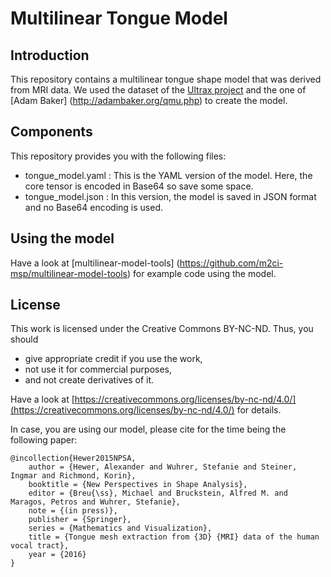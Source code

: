 # Multilinear Tongue Model

## Introduction

This repository contains a multilinear tongue shape model that was derived from MRI data.
We used the dataset of the [Ultrax project](http://www.ultrax-speech.org/) and the one of [Adam Baker] (http://adambaker.org/qmu.php) to create the model.

## Components

This repository provides you with the following files:

- tongue_model.yaml : This is the YAML version of the model. Here, the core tensor is encoded in Base64 so save some space.
- tongue_model.json : In this version, the model is saved in JSON format and no Base64 encoding is used.

## Using the model

Have a look at [multilinear-model-tools] (https://github.com/m2ci-msp/multilinear-model-tools) for example code using the model.

## License

This work is licensed under the Creative Commons BY-NC-ND.
Thus, you should

- give appropriate credit if you use the work,
- not use it for commercial purposes,
- and not create derivatives of it.

Have a look at [https://creativecommons.org/licenses/by-nc-nd/4.0/](https://creativecommons.org/licenses/by-nc-nd/4.0/) for details.

In case, you are using our model, please cite for the time being the following paper:

    @incollection{Hewer2015NPSA,
        author = {Hewer, Alexander and Wuhrer, Stefanie and Steiner, Ingmar and Richmond, Korin},
        booktitle = {New Perspectives in Shape Analysis},
        editor = {Breu{\ss}, Michael and Bruckstein, Alfred M. and Maragos, Petros and Wuhrer, Stefanie},
        note = {(in press)},
        publisher = {Springer},
        series = {Mathematics and Visualization},
        title = {Tongue mesh extraction from {3D} {MRI} data of the human vocal tract},
        year = {2016}
    }
